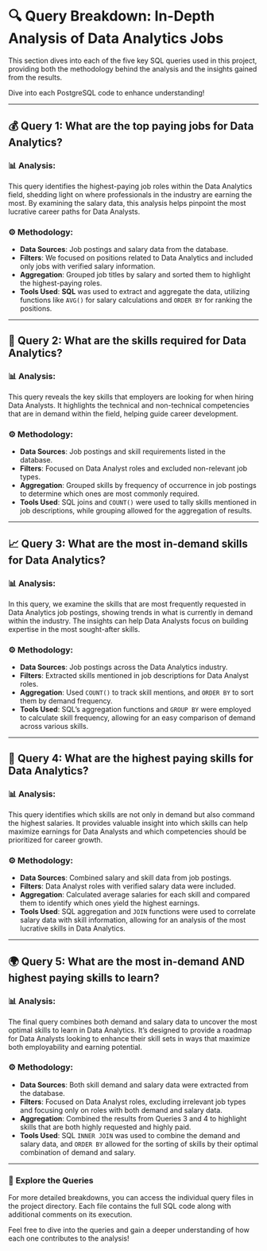# 🔍 **Query Breakdown: In-Depth Analysis of Data Analytics Jobs**

This section dives into each of the five key SQL queries used in this project, providing both the methodology behind the analysis and the insights gained from the results.   

Dive into each PostgreSQL code to enhance understanding!

---

## 💰 **Query 1: What are the top paying jobs for Data Analytics?**

### 📊 **Analysis:**
This query identifies the highest-paying job roles within the Data Analytics field, shedding light on where professionals in the industry are earning the most. By examining the salary data, this analysis helps pinpoint the most lucrative career paths for Data Analysts.

### ⚙️ **Methodology:**
- **Data Sources**: Job postings and salary data from the database.
- **Filters**: We focused on positions related to Data Analytics and included only jobs with verified salary information.
- **Aggregation**: Grouped job titles by salary and sorted them to highlight the highest-paying roles.
- **Tools Used**: **SQL** was used to extract and aggregate the data, utilizing functions like `AVG()` for salary calculations and `ORDER BY` for ranking the positions.

---

## 💼 **Query 2: What are the skills required for Data Analytics?**

### 📊 **Analysis:**
This query reveals the key skills that employers are looking for when hiring Data Analysts. It highlights the technical and non-technical competencies that are in demand within the field, helping guide career development.

### ⚙️ **Methodology:**
- **Data Sources**: Job postings and skill requirements listed in the database.
- **Filters**: Focused on Data Analyst roles and excluded non-relevant job types.
- **Aggregation**: Grouped skills by frequency of occurrence in job postings to determine which ones are most commonly required.
- **Tools Used**: SQL joins and `COUNT()` were used to tally skills mentioned in job descriptions, while grouping allowed for the aggregation of results.

---

## 📈 **Query 3: What are the most in-demand skills for Data Analytics?**

### 📊 **Analysis:**
In this query, we examine the skills that are most frequently requested in Data Analytics job postings, showing trends in what is currently in demand within the industry. The insights can help Data Analysts focus on building expertise in the most sought-after skills.

### ⚙️ **Methodology:**
- **Data Sources**: Job postings across the Data Analytics industry.
- **Filters**: Extracted skills mentioned in job descriptions for Data Analyst roles.
- **Aggregation**: Used `COUNT()` to track skill mentions, and `ORDER BY` to sort them by demand frequency.
- **Tools Used**: SQL’s aggregation functions and `GROUP BY` were employed to calculate skill frequency, allowing for an easy comparison of demand across various skills.

---

## 🎯 **Query 4: What are the highest paying skills for Data Analytics?**

### 📊 **Analysis:**
This query identifies which skills are not only in demand but also command the highest salaries. It provides valuable insight into which skills can help maximize earnings for Data Analysts and which competencies should be prioritized for career growth.

### ⚙️ **Methodology:**
- **Data Sources**: Combined salary and skill data from job postings.
- **Filters**: Data Analyst roles with verified salary data were included.
- **Aggregation**: Calculated average salaries for each skill and compared them to identify which ones yield the highest earnings.
- **Tools Used**: SQL aggregation and `JOIN` functions were used to correlate salary data with skill information, allowing for an analysis of the most lucrative skills in Data Analytics.

---

## 🌍 **Query 5: What are the most in-demand AND highest paying skills to learn?**

### 📊 **Analysis:**
The final query combines both demand and salary data to uncover the most optimal skills to learn in Data Analytics. It’s designed to provide a roadmap for Data Analysts looking to enhance their skill sets in ways that maximize both employability and earning potential.

### ⚙️ **Methodology:**
- **Data Sources**: Both skill demand and salary data were extracted from the database.
- **Filters**: Focused on Data Analyst roles, excluding irrelevant job types and focusing only on roles with both demand and salary data.
- **Aggregation**: Combined the results from Queries 3 and 4 to highlight skills that are both highly requested and highly paid.
- **Tools Used**: SQL `INNER JOIN` was used to combine the demand and salary data, and `ORDER BY` allowed for the sorting of skills by their optimal combination of demand and salary.

---

### 🔗 **Explore the Queries**
For more detailed breakdowns, you can access the individual query files in the project directory. Each file contains the full SQL code along with additional comments on its execution.

Feel free to dive into the queries and gain a deeper understanding of how each one contributes to the analysis!
